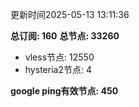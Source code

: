 更新时间2025-05-13 13:11:36

**总订阅: 160**
**总节点: 33260**
- vless节点: 12550
- hysteria2节点: 4

**google ping有效节点: 450**

